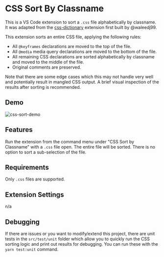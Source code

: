 # CSS Sort By Classname

This is a VS Code extension to sort a `.css` file alphabetically by classname. It was adapted from the [css-dictionary](https://github.com/waleedj99/css-dictionary) extension first built by @waleedj99.

This extension sorts an entire CSS file, applying the following rules:

* All `@keyframes` declarations are moved to the top of the file.
* All `@media` media query declarations are moved to the bottom of the file.
* All remaining CSS declarations are sorted alphabetically by classname and moved to the middle of the file.
* Original comments are preserved.

Note that there are some edge cases which this may not handle very well and potentially result in mangled CSS output. A brief visual inspection of the results after sorting is recommended.

## Demo

![css-sort-demo](https://user-images.githubusercontent.com/18126719/156433100-d0b90a84-384e-41e2-9a24-7186202cad29.gif)

## Features

Run the extension from the command menu under "CSS Sort by Classname" with a `.css` file open. The entire file will be sorted. There is no option to sort a sub-selection of the file.

## Requirements

Only `.css` files are supported.

## Extension Settings

n/a

## Debugging

If there are issues or you want to modify/extend this project, there are unit tests in the `src/test/unit` folder which allow you to quickly run the CSS sorting logic and print out results for debugging. You can run these with the `yarn test:unit` command.

